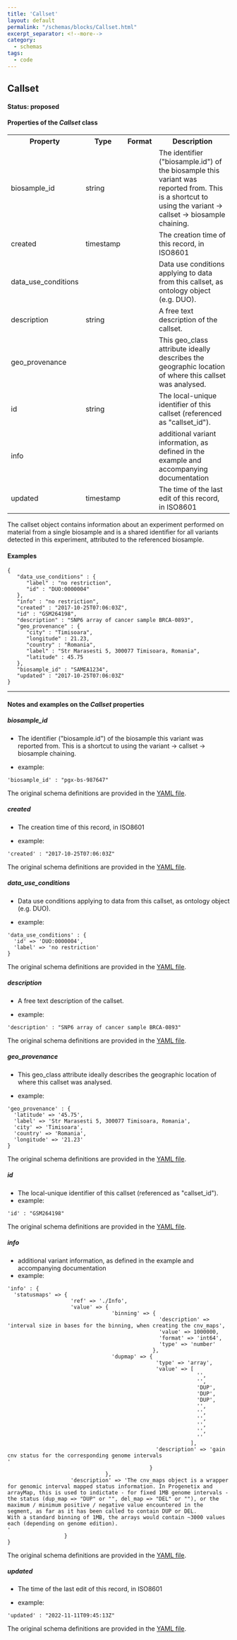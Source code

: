 ```yaml
---
title: 'Callset'
layout: default
permalink: "/schemas/blocks/Callset.html"
excerpt_separator: <!--more-->
category:
  - schemas
tags:
  - code
---
```

## Callset

#### Status: __proposed__

<!--more-->

  
<h4>Properties of the <i>Callset</i> class</h4>

<table>
  <tr>
    <th>Property</th>
    <th>Type</th>
    <th>Format</th>
    <th>Description</th>
  </tr>
  <tr>
    <td>biosample_id</td>
    <td>string</td>
    <td></td>
    <td>The identifier ("biosample.id") of the biosample this variant was reported from. This is a shortcut to using the variant -> callset -> biosample chaining.
</td>
  </tr>
  <tr>
    <td>created</td>
    <td>timestamp</td>
    <td></td>
    <td>The creation time of this record, in ISO8601
</td>
  </tr>
  <tr>
    <td>data_use_conditions</td>
    <td></td>
    <td></td>
    <td>Data use conditions applying to data from this callset, as ontology object (e.g. DUO).
</td>
  </tr>
  <tr>
    <td>description</td>
    <td>string</td>
    <td></td>
    <td>A free text description of the callset.
</td>
  </tr>
  <tr>
    <td>geo_provenance</td>
    <td></td>
    <td></td>
    <td>This geo_class attribute ideally describes the geographic location of where this callset was analysed.
</td>
  </tr>
  <tr>
    <td>id</td>
    <td>string</td>
    <td></td>
    <td>The local-unique identifier of this callset (referenced as "callset_id").</td>
  </tr>
  <tr>
    <td>info</td>
    <td></td>
    <td></td>
    <td>additional variant information, as defined in the example and accompanying documentation</td>
  </tr>
  <tr>
    <td>updated</td>
    <td>timestamp</td>
    <td></td>
    <td>The time of the last edit of this record, in ISO8601
</td>
  </tr>

</table>The callset object contains information about an experiment performed on material from a single biosample
and is a shared identifier for all variants detected in this experiment, attributed to the referenced biosample.



#### Examples

```
{
   "data_use_conditions" : {
      "label" : "no restriction",
      "id" : "DUO:0000004"
   },
   "info" : "no restriction",
   "created" : "2017-10-25T07:06:03Z",
   "id" : "GSM264198",
   "description" : "SNP6 array of cancer sample BRCA-0893",
   "geo_provenance" : {
      "city" : "Timisoara",
      "longitude" : 21.23,
      "country" : "Romania",
      "label" : "Str Marasesti 5, 300077 Timisoara, Romania",
      "latitude" : 45.75
   },
   "biosample_id" : "SAMEA1234",
   "updated" : "2017-10-25T07:06:03Z"
}
```
--------------------------------------------------------------------------------

<h4>Notes and examples on the <i>Callset</i> properties</h4>

##### biosample_id

* The identifier ("biosample.id") of the biosample this variant was reported from. This is a shortcut to using the variant -> callset -> biosample chaining.

* example:

```
'biosample_id' : "pgx-bs-987647"
```
  
The original schema definitions are provided in the [YAML file]($yaml_src_web_link).
##### created

* The creation time of this record, in ISO8601

* example:

```
'created' : "2017-10-25T07:06:03Z"
```
  
The original schema definitions are provided in the [YAML file]($yaml_src_web_link).
##### data_use_conditions

* Data use conditions applying to data from this callset, as ontology object (e.g. DUO).

* example:

```
'data_use_conditions' : {
  'id' => 'DUO:0000004',
  'label' => 'no restriction'
}
```
  
The original schema definitions are provided in the [YAML file]($yaml_src_web_link).
##### description

* A free text description of the callset.

* example:

```
'description' : "SNP6 array of cancer sample BRCA-0893"
```
  
The original schema definitions are provided in the [YAML file]($yaml_src_web_link).
##### geo_provenance

* This geo_class attribute ideally describes the geographic location of where this callset was analysed.

* example:

```
'geo_provenance' : {
  'latitude' => '45.75',
  'label' => 'Str Marasesti 5, 300077 Timisoara, Romania',
  'city' => 'Timisoara',
  'country' => 'Romania',
  'longitude' => '21.23'
}
```
  
The original schema definitions are provided in the [YAML file]($yaml_src_web_link).
##### id

* The local-unique identifier of this callset (referenced as "callset_id").
* example:

```
'id' : "GSM264198"
```
  
The original schema definitions are provided in the [YAML file]($yaml_src_web_link).
##### info

* additional variant information, as defined in the example and accompanying documentation
* example:

```
'info' : {
  'statusmaps' => {
                    'ref' => './Info',
                    'value' => {
                                 'binning' => {
                                                'description' => 'interval size in bases for the binning, when creating the cnv_maps',
                                                'value' => 1000000,
                                                'format' => 'int64',
                                                'type' => 'number'
                                              },
                                 'dupmap' => {
                                               'type' => 'array',
                                               'value' => [
                                                            '',
                                                            '',
                                                            'DUP',
                                                            'DUP',
                                                            'DUP',
                                                            '',
                                                            '',
                                                            '',
                                                            '',
                                                            '',
                                                            ''
                                                          ],
                                               'description' => 'gain cnv status for the corresponding genome intervals
'
                                             }
                               },
                    'description' => 'The cnv_maps object is a wrapper for genomic interval mapped status information. In Progenetix and arrayMap, this is used to indictate - for fixed 1MB genome intervals - the status (dup_map => "DUP" or "", del_map => "DEL" or ""), or the maximum / minimum positive / negative value encountered in the segment, as far as it has been called to contain DUP or DEL.
With a standard binning of 1MB, the arrays would contain ~3000 values each (depending on genome edition).
'
                  }
}
```
  
The original schema definitions are provided in the [YAML file]($yaml_src_web_link).
##### updated

* The time of the last edit of this record, in ISO8601

* example:

```
'updated' : "2022-11-11T09:45:13Z"
```
  
The original schema definitions are provided in the [YAML file]($yaml_src_web_link).
